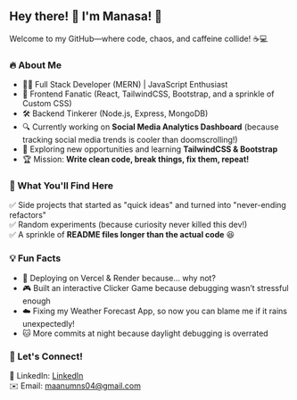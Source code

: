 ## Hey there! 👋 I'm Manasa! 🚀  

Welcome to my GitHub—where code, chaos, and caffeine collide! ☕💻  

### 🔥 About Me  
- 🧑‍💻 Full Stack Developer (MERN) | JavaScript Enthusiast  
- 🎨 Frontend Fanatic (React, TailwindCSS, Bootstrap, and a sprinkle of Custom CSS)  
- 🛠️ Backend Tinkerer (Node.js, Express, MongoDB)  
- 🔍 Currently working on **Social Media Analytics Dashboard** (because tracking social media trends is cooler than doomscrolling!)  
- 🌱 Exploring new opportunities and learning **TailwindCSS & Bootstrap**  
- 🏆 Mission: **Write clean code, break things, fix them, repeat!**  

### 🎯 What You'll Find Here  
✅ Side projects that started as "quick ideas" and turned into "never-ending refactors"  
✅ Random experiments (because curiosity never killed this dev!)  
✅ A sprinkle of **README files longer than the actual code** 😆  

### 💡 Fun Facts  
- 🚀 Deploying on Vercel & Render because… why not?  
- 🎮 Built an interactive Clicker Game because debugging wasn’t stressful enough  
- ☁️ Fixing my Weather Forecast App, so now you can blame me if it rains unexpectedly!  
- 🐱 More commits at night because daylight debugging is overrated  

### 🚀 Let's Connect!  
💼 LinkedIn: [LinkedIn](https://www.linkedin.com/in/manasa-r-935695188/)  
✉️ Email: maanumns04@gmail.com  

